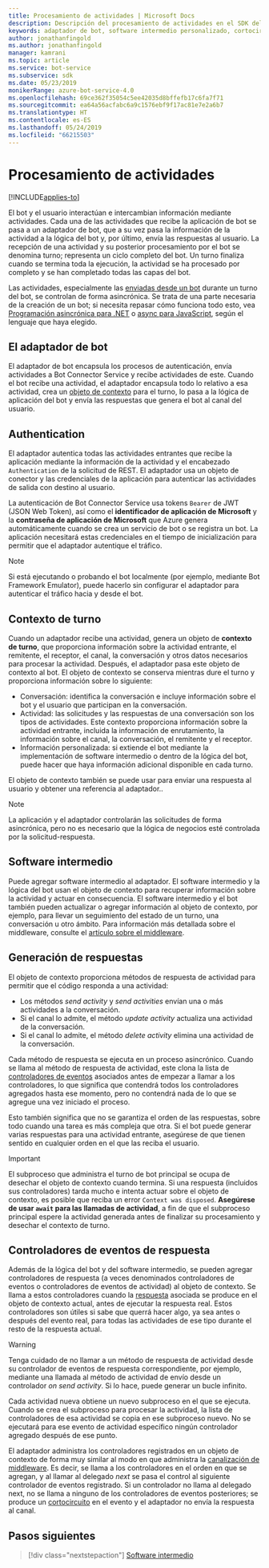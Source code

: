 ```yaml
---
title: Procesamiento de actividades | Microsoft Docs
description: Descripción del procesamiento de actividades en el SDK del bot.
keywords: adaptador de bot, software intermedio personalizado, cortocircuito, reserva, controladores de eventos
author: jonathanfingold
ms.author: jonathanfingold
manager: kamrani
ms.topic: article
ms.service: bot-service
ms.subservice: sdk
ms.date: 05/23/2019
monikerRange: azure-bot-service-4.0
ms.openlocfilehash: 69ce362f35054c5ee42035d8bffefb17c6fa7f71
ms.sourcegitcommit: ea64a56acfabc6a9c1576ebf9f17ac81e7e2a6b7
ms.translationtype: HT
ms.contentlocale: es-ES
ms.lasthandoff: 05/24/2019
ms.locfileid: "66215503"
---
```

# <a name="activity-processing"></a>Procesamiento de actividades

[!INCLUDE[applies-to](../includes/applies-to.md)]

El bot y el usuario interactúan e intercambian información mediante actividades. Cada una de las actividades que recibe la aplicación de bot se pasa a un adaptador de bot, que a su vez pasa la información de la actividad a la lógica del bot y, por último, envía las respuestas al usuario. La recepción de una actividad y su posterior procesamiento por el bot se denomina turno; representa un ciclo completo del bot. Un turno finaliza cuando se termina toda la ejecución, la actividad se ha procesado por completo y se han completado todas las capas del bot.

Las actividades, especialmente las [enviadas desde un bot](#generating-responses) durante un turno del bot, se controlan de forma asincrónica. Se trata de una parte necesaria de la creación de un bot; si necesita repasar cómo funciona todo esto, vea [Programación asincrónica para .NET](https://docs.microsoft.com/en-us/dotnet/csharp/async) o [async para JavaScript](https://developer.mozilla.org/en-US/docs/Web/JavaScript/Reference/Statements/async_function), según el lenguaje que haya elegido.

## <a name="the-bot-adapter"></a>El adaptador de bot

El adaptador de bot encapsula los procesos de autenticación, envía actividades a Bot Connector Service y recibe actividades de este. Cuando el bot recibe una actividad, el adaptador encapsula todo lo relativo a esa actividad, crea un [objeto de contexto](#turn-context) para el turno, lo pasa a la lógica de aplicación del bot y envía las respuestas que genera el bot al canal del usuario.

## <a name="authentication"></a>Authentication

El adaptador autentica todas las actividades entrantes que recibe la aplicación mediante la información de la actividad y el encabezado `Authentication` de la solicitud de REST. El adaptador usa un objeto de conector y las credenciales de la aplicación para autenticar las actividades de salida con destino al usuario.

La autenticación de Bot Connector Service usa tokens `Bearer` de JWT (JSON Web Token), así como el **identificador de aplicación de Microsoft** y la **contraseña de aplicación de Microsoft** que Azure genera automáticamente cuando se crea un servicio de bot o se registra un bot. La aplicación necesitará estas credenciales en el tiempo de inicialización para permitir que el adaptador autentique el tráfico.

> [!NOTE]
> Si está ejecutando o probando el bot localmente (por ejemplo, mediante Bot Framework Emulator), puede hacerlo sin configurar el adaptador para autenticar el tráfico hacia y desde el bot.

## <a name="turn-context"></a>Contexto de turno

Cuando un adaptador recibe una actividad, genera un objeto de **contexto de turno**, que proporciona información sobre la actividad entrante, el remitente, el receptor, el canal, la conversación y otros datos necesarios para procesar la actividad. Después, el adaptador pasa este objeto de contexto al bot. El objeto de contexto se conserva mientras dure el turno y proporciona información sobre lo siguiente:

* Conversación: identifica la conversación e incluye información sobre el bot y el usuario que participan en la conversación.
* Actividad: las solicitudes y las respuestas de una conversación son los tipos de actividades. Este contexto proporciona información sobre la actividad entrante, incluida la información de enrutamiento, la información sobre el canal, la conversación, el remitente y el receptor.
* Información personalizada: si extiende el bot mediante la implementación de software intermedio o dentro de la lógica del bot, puede hacer que haya información adicional disponible en cada turno.

El objeto de contexto también se puede usar para enviar una respuesta al usuario y obtener una referencia al adaptador.<!-- to create a new conversation or continue an existing one-->.

> [!NOTE]
> La aplicación y el adaptador controlarán las solicitudes de forma asincrónica, pero no es necesario que la lógica de negocios esté controlada por la solicitud-respuesta.

## <a name="middleware"></a>Software intermedio

Puede agregar software intermedio al adaptador. El software intermedio y la lógica del bot usan el objeto de contexto para recuperar información sobre la actividad y actuar en consecuencia. El software intermedio y el bot también pueden actualizar o agregar información al objeto de contexto, por ejemplo, para llevar un seguimiento del estado de un turno, una conversación u otro ámbito. Para información más detallada sobre el middleware, consulte el [artículo sobre el middleware](~/v4sdk/bot-builder-concept-middleware.md).

## <a name="generating-responses"></a>Generación de respuestas

El objeto de contexto proporciona métodos de respuesta de actividad para permitir que el código responda a una actividad:

* Los métodos _send activity_ y _send activities_ envían una o más actividades a la conversación.
* Si el canal lo admite, el método _update activity_ actualiza una actividad de la conversación.
* Si el canal lo admite, el método _delete activity_ elimina una actividad de la conversación.

Cada método de respuesta se ejecuta en un proceso asincrónico. Cuando se llama al método de respuesta de actividad, este clona la lista de [controladores de eventos](#response-event-handlers) asociados antes de empezar a llamar a los controladores, lo que significa que contendrá todos los controladores agregados hasta ese momento, pero no contendrá nada de lo que se agregue una vez iniciado el proceso.

Esto también significa que no se garantiza el orden de las respuestas, sobre todo cuando una tarea es más compleja que otra. Si el bot puede generar varias respuestas para una actividad entrante, asegúrese de que tienen sentido en cualquier orden en el que las reciba el usuario.

> [!IMPORTANT]
> El subproceso que administra el turno de bot principal se ocupa de desechar el objeto de contexto cuando termina. Si una respuesta (incluidos sus controladores) tarda mucho e intenta actuar sobre el objeto de contexto, es posible que reciba un error `Context was disposed`. **Asegúrese de usar `await` para las llamadas de actividad**, a fin de que el subproceso principal espere la actividad generada antes de finalizar su procesamiento y desechar el contexto de turno.

## <a name="response-event-handlers"></a>Controladores de eventos de respuesta

Además de la lógica del bot y del software intermedio, se pueden agregar controladores de respuesta (a veces denominados controladores de eventos o controladores de eventos de actividad) al objeto de contexto. Se llama a estos controladores cuando la [respuesta](#generating-responses) asociada se produce en el objeto de contexto actual, antes de ejecutar la respuesta real. Estos controladores son útiles si sabe que querrá hacer algo, ya sea antes o después del evento real, para todas las actividades de ese tipo durante el resto de la respuesta actual.

> [!WARNING]
> Tenga cuidado de no llamar a un método de respuesta de actividad desde su controlador de eventos de respuesta correspondiente, por ejemplo, mediante una llamada al método de actividad de envío desde un controlador _on send activity_. Si lo hace, puede generar un bucle infinito.

Cada actividad nueva obtiene un nuevo subproceso en el que se ejecuta. Cuando se crea el subproceso para procesar la actividad, la lista de controladores de esa actividad se copia en ese subproceso nuevo. No se ejecutará para ese evento de actividad específico ningún controlador agregado después de ese punto.

El adaptador administra los controladores registrados en un objeto de contexto de forma muy similar al modo en que administra la [canalización de middleware](~/v4sdk/bot-builder-concept-middleware.md#the-bot-middleware-pipeline). Es decir, se llama a los controladores en el orden en que se agregan, y al llamar al delegado _next_ se pasa el control al siguiente controlador de eventos registrado. Si un controlador no llama al delegado next, no se llama a ninguno de los controladores de eventos posteriores; se produce un [cortocircuito](~/v4sdk/bot-builder-concept-middleware.md#short-circuiting) en el evento y el adaptador no envía la respuesta al canal.

## <a name="next-steps"></a>Pasos siguientes

> [!div class="nextstepaction"]
> [Software intermedio](~/v4sdk/bot-builder-concept-middleware.md)
